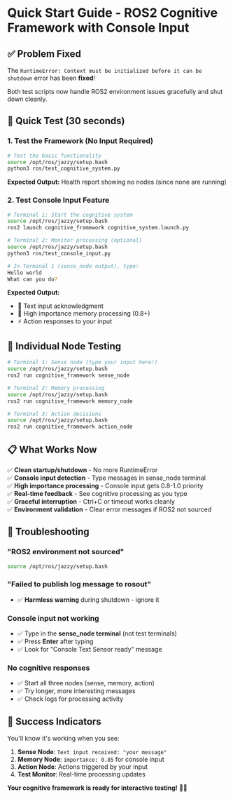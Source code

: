 # Quick Start Guide - ROS2 Cognitive Framework with Console Input

## ✅ Problem Fixed

The `RuntimeError: Context must be initialized before it can be shutdown` error has been **fixed**! 

Both test scripts now handle ROS2 environment issues gracefully and shut down cleanly.

## 🚀 Quick Test (30 seconds)

### 1. Test the Framework (No Input Required)
```bash
# Test the basic functionality
source /opt/ros/jazzy/setup.bash
python3 ros/test_cognitive_system.py
```
**Expected Output:** Health report showing no nodes (since none are running)

### 2. Test Console Input Feature
```bash
# Terminal 1: Start the cognitive system
source /opt/ros/jazzy/setup.bash
ros2 launch cognitive_framework cognitive_system.launch.py

# Terminal 2: Monitor processing (optional)
source /opt/ros/jazzy/setup.bash  
python3 ros/test_console_input.py

# In Terminal 1 (sense_node output), type:
Hello world
What can you do?
```

**Expected Output:**
- 🎤 Text input acknowledgment
- 🧠 High importance memory processing (0.8+)
- ⚡ Action responses to your input

## 🎯 Individual Node Testing

```bash
# Terminal 1: Sense node (type your input here!)
source /opt/ros/jazzy/setup.bash
ros2 run cognitive_framework sense_node

# Terminal 2: Memory processing  
source /opt/ros/jazzy/setup.bash
ros2 run cognitive_framework memory_node

# Terminal 3: Action decisions
source /opt/ros/jazzy/setup.bash  
ros2 run cognitive_framework action_node
```

## 📋 What Works Now

✅ **Clean startup/shutdown** - No more RuntimeError  
✅ **Console input detection** - Type messages in sense_node terminal  
✅ **High importance processing** - Console input gets 0.8-1.0 priority  
✅ **Real-time feedback** - See cognitive processing as you type  
✅ **Graceful interruption** - Ctrl+C or timeout works cleanly  
✅ **Environment validation** - Clear error messages if ROS2 not sourced  

## 🔧 Troubleshooting

### "ROS2 environment not sourced"
```bash
source /opt/ros/jazzy/setup.bash
```

### "Failed to publish log message to rosout" 
- ✅ **Harmless warning** during shutdown - ignore it

### Console input not working
- ✅ Type in the **sense_node terminal** (not test terminals)
- ✅ Press **Enter** after typing  
- ✅ Look for "Console Text Sensor ready" message

### No cognitive responses
- ✅ Start all three nodes (sense, memory, action)
- ✅ Try longer, more interesting messages
- ✅ Check logs for processing activity

## 🎉 Success Indicators

You'll know it's working when you see:

1. **Sense Node**: `Text input received: "your message"`
2. **Memory Node**: `importance: 0.85` for console input  
3. **Action Node**: Actions triggered by your input
4. **Test Monitor**: Real-time processing updates

**Your cognitive framework is ready for interactive testing!** 🧠💬 